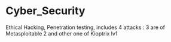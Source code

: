 # Cyber_Security
Ethical Hacking, Penetration testing, includes 4 attacks : 3 are of Metasploitable 2 and other one of Kioptrix lv1
